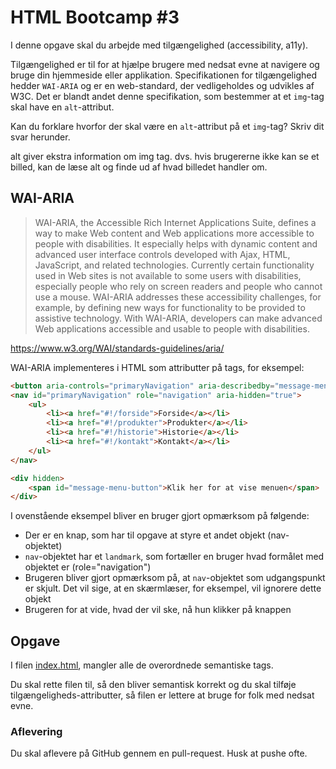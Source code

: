 # HTML Bootcamp #3

I denne opgave skal du arbejde med tilgængelighed (accessibility, a11y).

Tilgængelighed er til for at hjælpe brugere med nedsat evne at navigere og bruge din hjemmeside eller applikation. Specifikationen for tilgængelighed hedder `WAI-ARIA` og er en web-standard, der vedligeholdes og udvikles af W3C. Det er blandt andet denne specifikation, som bestemmer at et `img`-tag skal have en `alt`-attribut.

Kan du forklare hvorfor der skal være en `alt`-attribut på et `img`-tag? Skriv dit svar herunder.

alt giver ekstra information om img tag. dvs. hvis brugererne ikke kan se et billed, kan de læse alt og finde ud af hvad billedet handler om. 

## WAI-ARIA

> WAI-ARIA, the Accessible Rich Internet Applications Suite, defines a way to make Web content and Web applications more accessible to people with disabilities. It especially helps with dynamic content and advanced user interface controls developed with Ajax, HTML, JavaScript, and related technologies. Currently certain functionality used in Web sites is not available to some users with disabilities, especially people who rely on screen readers and people who cannot use a mouse. WAI-ARIA addresses these accessibility challenges, for example, by defining new ways for functionality to be provided to assistive technology. With WAI-ARIA, developers can make advanced Web applications accessible and usable to people with disabilities.

https://www.w3.org/WAI/standards-guidelines/aria/

WAI-ARIA implementeres i HTML som attributter på tags, for eksempel:

```html
<button aria-controls="primaryNavigation" aria-describedby="message-menu-button">Menu</button>
<nav id="primaryNavigation" role="navigation" aria-hidden="true">
	<ul>
		<li><a href="#!/forside">Forside</a></li>
		<li><a href="#!/produkter">Produkter</a></li>
		<li><a href="#!/historie">Historie</a></li>
		<li><a href="#!/kontakt">Kontakt</a></li>
	</ul>
</nav>

<div hidden>
	<span id="message-menu-button">Klik her for at vise menuen</span>
</div>
```

I ovenstående eksempel bliver en bruger gjort opmærksom på følgende:
* Der er en knap, som har til opgave at styre et andet objekt (nav-objektet)
* `nav`-objektet har et `landmark`, som fortæller en bruger hvad formålet med objektet er (role="navigation")
* Brugeren bliver gjort opmærksom på, at `nav`-objektet som udgangspunkt er skjult. Det vil sige, at en skærmlæser, for eksempel, vil ignorere dette objekt
* Brugeren for at vide, hvad der vil ske, nå hun klikker på knappen

## Opgave
I filen [index.html](index.html), mangler alle de overordnede semantiske tags.

Du skal rette filen til, så den bliver semantisk korrekt og du skal tilføje tilgængeligheds-attributter, så filen er lettere at bruge for folk med nedsat evne.

### Aflevering
Du skal aflevere på GitHub gennem en pull-request. Husk at pushe ofte.

